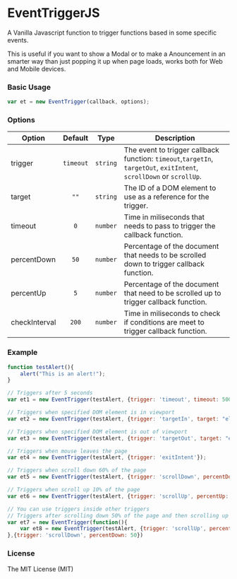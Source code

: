 # EventTriggerJS
A Vanilla Javascript function to trigger functions based in some specific events.

This is useful if you want to show a Modal or to make a Anouncement in an smarter way than just popping it up when page loads, works both for Web and Mobile devices.

### Basic Usage

```javascript
var et = new EventTrigger(callback, options);
```

### Options

|Option|Default|Type|Description|
|---|:---:|:---:|---|
|trigger|`timeout`|`string`|The event to trigger callback function: `timeout`,`targetIn`, `targetOut`, `exitIntent`, `scrollDown` or `scrollUp`.|
|target|`""`|`string`|The ID of a DOM element to use as a reference for the trigger.
|timeout|`0`|`number`|Time in miliseconds that needs to pass to trigger the callback function.|
|percentDown|`50`|`number`|Percentage of the document that needs to be scrolled down to trigger callback function.|
|percentUp|`5`|`number`|Percentage of the document that need to be scrolled up to trigger callback function.|
|checkInterval|`200`|`number`|Time in miliseconds to check if conditions are meet to trigger callback function.|

### Example
```javascript
function testAlert(){
    alert("This is an alert!");
}

// Triggers after 5 seconds
var et1 = new EventTrigger(testAlert, {trigger: 'timeout', timeout: 5000});

// Triggers when specified DOM element is in viewport
var et2 = new EventTrigger(testAlert, {trigger: 'targetIn', target: "elementID"});

// Triggers when specified DOM element is out of viewport
var et3 = new EventTrigger(testAlert, {trigger: 'targetOut', target: "elementID"});

// Triggers when mouse leaves the page
var et4 = new EventTrigger(testAlert, {trigger: 'exitIntent'});

// Triggers when scroll down 60% of the page
var et5 = new EventTrigger(testAlert, {trigger: 'scrollDown', percentDown: 60});

// Triggers when scroll up 10% of the page
var et6 = new EventTrigger(testAlert, {trigger: 'scrollUp', percentUp: 10});

// You can use triggers inside other triggers
// Triggers after scrolling down 50% of the page and then scrolling up 10% of the page
var et7 = new EventTrigger(function(){
    var et8 = new EventTrigger(testAlert, {trigger: 'scrollUp', percentUp: 10})
},{trigger: 'scrollDown', percentDown: 50})

```

### License 

The MIT License (MIT)

